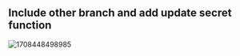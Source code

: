 ## Include other branch and add update secret function
![1708448498985](https://github.com/as183789043/Authentication-and-Security/assets/56618553/8a0a0e83-e86f-46c9-8cd7-354f8bbed808)
